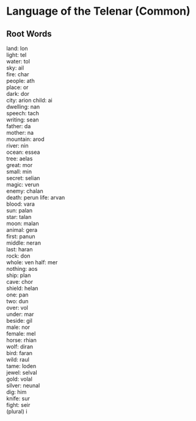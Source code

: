 # Language of the Telenar (Common)

## Root Words

land: lon  
light: tel  
water: tol  
sky: ail  
fire: char  
people: ath  
place: or  
dark: dor  
city: arion
child: ai  
dwelling: nan  
speech: tach  
writing: sean  
father: da  
mother: na  
mountain: arod  
river: nin  
ocean: essea  
tree: aelas  
great: mor  
small: min  
secret: selian  
magic: verun  
enemy: chalan  
death: perun
life: arvan  
blood: vara  
sun: palan  
star: talan  
moon: malan  
animal: gera  
first: panun  
middle: neran  
last: haran  
rock: don  
whole: ven
half: mer  
nothing: aos  
ship: plan  
cave: chor  
shield: helan  
one: pan  
two: dun  
over: vol  
under: mar  
beside: gil  
male: nor  
female: mel  
horse: rhian  
wolf: diran  
bird: faran  
wild: raul  
tame: loden  
jewel: selval  
gold: volal  
silver: neunal  
dig: him  
knife: sur  
fight: seir  
(plural) i  